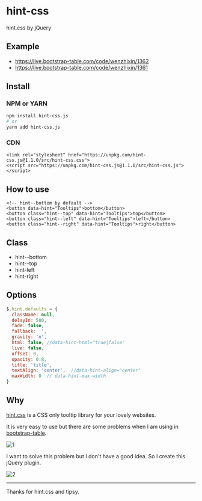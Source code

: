 # hint-css

hint.css by jQuery

## Example

* https://live.bootstrap-table.com/code/wenzhixin/1362
* https://live.bootstrap-table.com/code/wenzhixin/1361

## Install

### NPM or YARN

```bash
npm install hint-css.js
# or
yarn add hint-css.js
```

### CDN

```
<link rel="stylesheet" href="https://unpkg.com/hint-css.js@1.1.0/src/hint-css.css">
<script src="https://unpkg.com/hint-css.js@1.1.0/src/hint-css.js"></script>
```

## How to use

```
<!-- hint--bottom by default -->
<button data-hint="Tooltips">bottom</button>
<button class="hint--top" data-hint="Tooltips">top</button>
<button class="hint--left" data-hint="Tooltips">left</button>
<button class="hint--right" data-hint="Tooltips">right</button>
```

## Class

* hint--bottom
* hint--top
* hint-left
* hint-right

## Options

```js
$.hint.defaults = {
  className: null,
  delayIn: 500,
  fade: false,
  fallback: '',
  gravity: 'n',
  html: false, //data-hint-html="true|false"
  live: false,
  offset: 0,
  opacity: 0.8,
  title: 'title',
  textAlign: 'center',  //data-hint-align="center"
  maxWidth: 0  // data-hint-max-width
}
```

## Why

[hint.css](https://github.com/chinchang/hint.css) is a CSS only tooltip library for your lovely websites.

It is very easy to use but there are some problems when I am using in [bootstrap-table](https://github.com/wenzhixin/bootstrap-table).

![1](https://cloud.githubusercontent.com/assets/2117018/14975830/53603806-1138-11e6-869a-a9c3233367d0.png)

I want to solve this problem but I don't have a good idea. So I create this jQuery plugin.

![2](https://cloud.githubusercontent.com/assets/2117018/14975833/54a6bc6c-1138-11e6-9826-cb81bdfc11a2.png)

---

Thanks for hint.css and tipsy.
